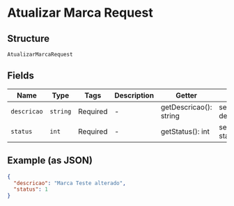 
# Atualizar Marca Request

## Structure

`AtualizarMarcaRequest`

## Fields

| Name | Type | Tags | Description | Getter | Setter |
|  --- | --- | --- | --- | --- | --- |
| `descricao` | `string` | Required | - | getDescricao(): string | setDescricao(string descricao): void |
| `status` | `int` | Required | - | getStatus(): int | setStatus(int status): void |

## Example (as JSON)

```json
{
  "descricao": "Marca Teste alterado",
  "status": 1
}
```

